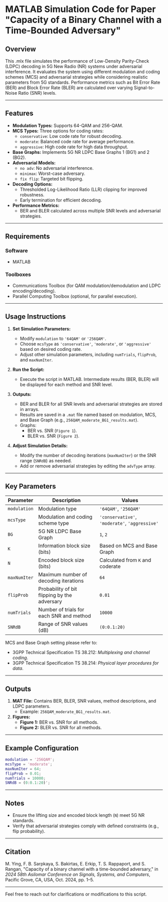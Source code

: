 
# MATLAB Simulation Code for Paper "Capacity of a Binary Channel with a Time-Bounded Adversary"

## Overview
This .mlx file simulates the performance of Low-Density Parity-Check (LDPC) decoding in 5G New Radio (NR) systems under adversarial interference. It evaluates the system using different modulation and coding schemes (MCS) and adversarial strategies while considering realistic parameters from 5G standards. Performance metrics such as Bit Error Rate (BER) and Block Error Rate (BLER) are calculated over varying Signal-to-Noise Ratio (SNR) levels.

---

## Features
- **Modulation Types:** Supports 64-QAM and 256-QAM.
- **MCS Types:** Three options for coding rates:
  - `conservative`: Low code rate for robust decoding.
  - `moderate`: Balanced code rate for average performance.
  - `aggressive`: High code rate for high data throughput.
- **Base Graphs:** Implements 5G NR LDPC Base Graphs 1 (BG1) and 2 (BG2).
- **Adversarial Models:**
  - `no adv`: No adversarial interference.
  - `minimax`: Worst-case adversary.
  - `fix flip`: Targeted bit flipping.
- **Decoding Options:**
  - Thresholded Log-Likelihood Ratio (LLR) clipping for improved robustness.
  - Early termination for efficient decoding.
- **Performance Metrics:**
  - BER and BLER calculated across multiple SNR levels and adversarial strategies.

---

## Requirements
### **Software**
- MATLAB 

### **Toolboxes**
- Communications Toolbox (for QAM modulation/demodulation and LDPC encoding/decoding).
- Parallel Computing Toolbox (optional, for parallel execution).

---

## Usage Instructions

1. **Set Simulation Parameters:**
   - Modify `modulation` to `'64QAM'` or `'256QAM'`.
   - Choose `mcsType` as `'conservative'`, `'moderate'`, or `'aggressive'` based on desired coding rate.
   - Adjust other simulation parameters, including `numTrials`, `flipProb`, and `maxNumIter`.

2. **Run the Script:**
   - Execute the script in MATLAB. Intermediate results (BER, BLER) will be displayed for each method and SNR level.

3. **Outputs:**
   - BER and BLER for all SNR levels and adversarial strategies are stored in arrays.
   - Results are saved in a `.mat` file named based on modulation, MCS, and Base Graph (e.g., `256QAM_moderate_BG1_results.mat`).
   - Graphs:
     - BER vs. SNR (`Figure 1`).
     - BLER vs. SNR (`Figure 2`).

4. **Adjust Simulation Details:**
   - Modify the number of decoding iterations (`maxNumIter`) or the SNR range (`SNRdB`) as needed.
   - Add or remove adversarial strategies by editing the `advType` array.

---

## Key Parameters
| Parameter           | Description                                         | Values                             |
|---------------------|-----------------------------------------------------|------------------------------------|
| `modulation`        | Modulation type                                    | `'64QAM'`, `'256QAM'`             |
| `mcsType`           | Modulation and coding scheme type                  | `'conservative'`, `'moderate'`, `'aggressive'` |
| `BG`                | 5G NR LDPC Base Graph                              | `1`, `2`                          |
| `K`                 | Information block size (bits)                      | Based on MCS and Base Graph       |
| `N`                 | Encoded block size (bits)                          | Calculated from `K` and coderate  |
| `maxNumIter`        | Maximum number of decoding iterations              | `64`                              |
| `flipProb`          | Probability of bit flipping by the adversary       | `0.01`                            |
| `numTrials`         | Number of trials for each SNR and method           | `10000`                            |
| `SNRdB`             | Range of SNR values (dB)                           | `(0:0.1:20)`                      |

MCS and Base Graph setting please refer to:
- 3GPP Technical Specification TS 38.212: *Multiplexing and channel coding*.
- 3GPP Technical Specification TS 38.214: *Physical layer procedures for data*.

---

## Outputs
1. **MAT File:** Contains BER, BLER, SNR values, method descriptions, and LDPC parameters.
   - Example: `256QAM_moderate_BG1_results.mat`.
2. **Figures:**
   - **Figure 1:** BER vs. SNR for all methods.
   - **Figure 2:** BLER vs. SNR for all methods.

---

## Example Configuration
```matlab
modulation = '256QAM';
mcsType = 'moderate';
maxNumIter = 64;
flipProb = 0.01;
numTrials = 10000;
SNRdB = (0:0.1:20)';
```

---

## Notes
- Ensure the lifting size and encoded block length (`N`) meet 5G NR standards.
- Verify that adversarial strategies comply with defined constraints (e.g., flip probability).

---

## Citation

M. Ying, F. B. Sarpkaya, S. Bakirtas, E. Erkip, T. S. Rappaport, and S. Rangan, "Capacity of a binary channel with a time-bounded adversary," in *2024 58th Asilomar Conference on Signals, Systems, and Computers*, Pacific Grove, CA, USA, Oct. 2024, pp. 1–5.




---

Feel free to reach out for clarifications or modifications to this script.
